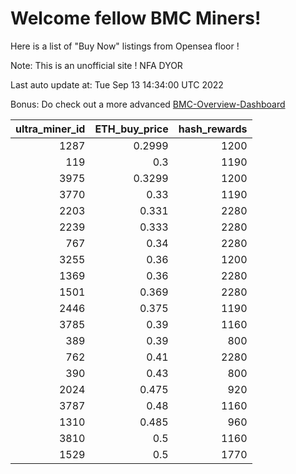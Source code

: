 # Welcome fellow BMC Miners!
Here is a list of "Buy Now" listings from Opensea floor !

Note: This is an unofficial site ! NFA DYOR

Last auto update at: Tue Sep 13 14:34:00 UTC 2022

Bonus: Do check out a more advanced [BMC-Overview-Dashboard](https://dune.com/defifunk/BMC-Overview-Dashboard)


|   ultra_miner_id |   ETH_buy_price |   hash_rewards |
|-----------------:|----------------:|---------------:|
|             1287 |          0.2999 |           1200 |
|              119 |          0.3    |           1190 |
|             3975 |          0.3299 |           1200 |
|             3770 |          0.33   |           1190 |
|             2203 |          0.331  |           2280 |
|             2239 |          0.333  |           2280 |
|              767 |          0.34   |           2280 |
|             3255 |          0.36   |           1200 |
|             1369 |          0.36   |           2280 |
|             1501 |          0.369  |           2280 |
|             2446 |          0.375  |           1190 |
|             3785 |          0.39   |           1160 |
|              389 |          0.39   |            800 |
|              762 |          0.41   |           2280 |
|              390 |          0.43   |            800 |
|             2024 |          0.475  |            920 |
|             3787 |          0.48   |           1160 |
|             1310 |          0.485  |            960 |
|             3810 |          0.5    |           1160 |
|             1529 |          0.5    |           1770 |